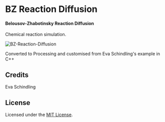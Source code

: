 
# BZ Reaction Diffusion

#### Belousov-Zhabotinsky Reaction Diffusion

Chemical reaction simulation.

[1]: https://tinram.github.io/images/bz-reaction-diffusion_1.png
![BZ-Reaction-Diffusion][1]

Converted to Processing and customised from Eva Schindling's example in C++


## Credits

Eva Schindling


## License

Licensed under the [MIT License](https://github.com/Tinram/BZ-Reaction-Diffusion/blob/master/LICENSE).
